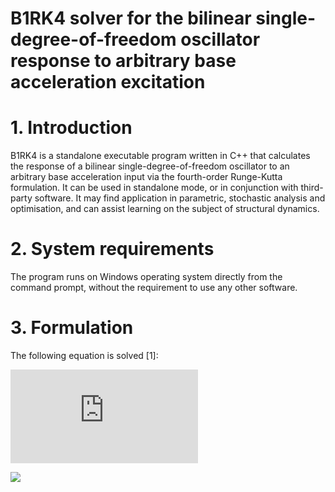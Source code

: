 # B1RK4 solver for the bilinear single-degree-of-freedom	oscillator response to arbitrary base acceleration excitation

# 1. Introduction

B1RK4 is a standalone executable program written in C++ that calculates the response of a bilinear single-degree-of-freedom oscillator to an arbitrary base acceleration input via the fourth-order Runge-Kutta formulation. It can be used in standalone mode, or in conjunction with third-party software. It may find application in parametric, stochastic analysis and optimisation, and can assist learning on the subject of structural dynamics.

# 2. System requirements
The program runs on Windows operating system directly from the command prompt, without the requirement to use any other software. 

# 3. Formulation

The following equation is solved [1]:

![](https://latex.codecogs.com/gif.latex?%5Cddot%7Bu%7D%28t%29&plus;2%5C%2C%5Czeta%5Comega%5C%2C%5Cdot%7Bu%7D%28t%29&plus;%5Cpsi%5C%2C%5Comega%5E2u%28t%29&plus;a%281-%5Cpsi%29z%28t%29%3D-%5Cddot%7B%5Cxi%7D%28t%29%20%5C%2C%3B%20%5C%3B%5C%3B%5C%3B%20u%280%29%3D%20%7B%5Cdot%7Bu%7D%7D%280%29%3D0%20%5C%2C%2C)

<img src="https://render.githubusercontent.com/render/math?math=u(t)">

